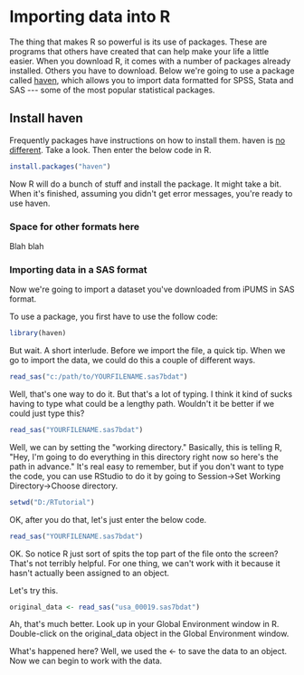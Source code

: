# Importing data into R

The thing that makes R so powerful is its use of packages. These are programs that others have created that can help make your life a little easier. When you download R, it comes with a number of packages already installed. Others you have to download. Below we're going to use a package called [haven](https://github.com/tidyverse/haven), which allows you to import data formatted for SPSS, Stata and SAS --- some of the most popular statistical packages. 

## Install haven 

Frequently packages have instructions on how to install them. haven is [no different](https://github.com/tidyverse/haven#installation). Take a look. Then enter the below code in R. 

```R
install.packages("haven")
```

Now R will do a bunch of stuff and install the package. It might take a bit. When it's finished, assuming you didn't get error messages, you're ready to use haven. 

### Space for other formats here

Blah blah 

### Importing data in a SAS format 

Now we're going to import a dataset you've downloaded from iPUMS in SAS format. 

To use a package, you first have to use the follow code: 

```R
library(haven)
```

But wait. A short interlude. Before we import the file, a quick tip. When we go to import the data, we could do this a couple of different ways. 

```R
read_sas("c:/path/to/YOURFILENAME.sas7bdat")
```

Well, that's one way to do it. But that's a lot of typing. I think it kind of sucks having to type what could be a lengthy path. Wouldn't it be better if we could just type this?

```R
read_sas("YOURFILENAME.sas7bdat")
```

Well, we can by setting the "working directory." Basically, this is telling R, "Hey, I'm going to do everything in this directory right now so here's the path in advance." It's real easy to remember, but if you don't want to type the code, you can use RStudio to do it by going to Session->Set Working Directory->Choose directory. 

```R
setwd("D:/RTutorial")
```

OK, after you do that, let's just enter the below code. 

```R
read_sas("YOURFILENAME.sas7bdat")
```

OK. So notice R just sort of spits the top part of the file onto the screen? That's not terribly helpful. For one thing, we can't work with it because it hasn't actually been assigned to an object. 

Let's try this. 

```R
original_data <- read_sas("usa_00019.sas7bdat")
```

Ah, that's much better. Look up in your Global Environment window in R. Double-click on the original_data object in the Global Environment window. 

What's happened here? Well, we used the <- to save the data to an object. Now we can begin to work with the data. 

